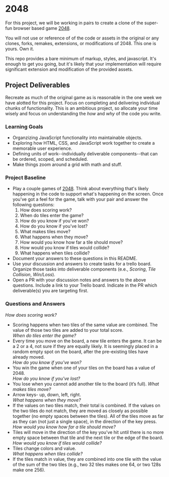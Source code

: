 # 2048
For this project, we will be working in pairs to create a clone of the super-fun browser based game [2048](http://gabrielecirulli.github.io/2048/).

You will not use or reference of of the code or assets in the original or any clones, forks, remakes, extensions, or modifications of 2048. This one is yours. Own it.

This repo provides a bare minimum of markup, styles, and javascript. It's enough to get you going, but it's likely that your implementation will require significant extension and modification of the provided assets.

## Project Deliverables
Recreate as much of the original game as is reasonable in the one week we have alotted for this project. Focus on completing and delivering individual chunks of functionality. This is an ambitious project, so allocate your time wisely and focus on understanding the _how_ and _why_ of the code you write.

### Learning Goals
- Organzizing JavaScript functionality into maintainable objects.
- Exploring how HTML, CSS, and JavaScript work together to create a memorable user experience.
- Defining units of work--individually deliverable components--that can be ordered, scoped, and scheduled.
- Make things zoom around a grid with math and stuff.

### Project Baseline
- Play a couple games of [2048](http://gabrielecirulli.github.io/2048/). Think about everything that's likely happening in the code to support what's happening on the screen. Once you've got a feel for the game, talk with your pair and answer the following questions:
  1. How does scoring work?
  1. When do tiles enter the game?
  1. How do you know if you've won?
  1. How do you know if you've lost?
  1. What makes tiles move?
  1. What happens when they move?
  1. How would you know how far a tile should move?
  1. How would you know if tiles would collide?
  1. What happens when tiles collide?
- Document your answers to these questions in this README.
- Use your discussion and answers to create tasks for a trello board. Organize those tasks into deliverable components (e.e., _Scoring_, _Tile Collision_, _Win/Loss_).
- Open a PR with your discussion notes and answers to the above questions. Include a link to your Trello board. Indicate in the PR which deliverable(s) you are targeting first.

### Questions and Answers
*How does scoring work?*  
- Scoring happens when two tiles of the same value are combined. The value of those two tiles are added to your total score.  
*When do tiles enter the game?*  
- Every time you move on the board, a new tile enters the game. It can be a 2 or a 4, not sure if they are equally likely. It is seemingly placed in a random empty spot on the board, after the pre-existing tiles have already moved.  
*How do you know if you've won?*  
- You win the game when one of your tiles on the board has a value of 2048.  
*How do you know if you've lost?*  
- You lose when you cannot add another tile to the board (it’s full).
*What makes tiles move?*  
- Arrow keys- up, down, left, right.  
*What happens when they move?*  
- If the values on two tiles match, their total is combined. If the values on the two tiles do not match, they are moved as closely as possible together (no empty spaces between the tiles). All of the tiles move as far as they can (not just a single space), in the direction of the key press.  
*How would you know how far a tile should move?*  
- Tiles will move in the direction of the key you’ve hit until there is no more empty space between that tile and the next tile or the edge of the board.  
*How would you know if tiles would collide?*  
- Tiles change colors and value.  
*What happens when tiles collide?*  
- If the tiles match in value, they are combined into one tile with the value of the sum of the two tiles (e.g., two 32 tiles makes one 64, or two 128s make one 256).  
